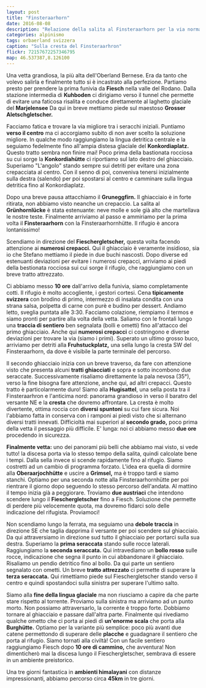 ```yaml
---
layout: post
title: "Finsteraarhorn"
date: 2016-08-08
description: "Relazione della salita al Finsteraarhorn per la via normale dalla Finsteraarhornhütte"
categories: alpinismo
tags: orbaerland svizzera
caption: "Sulla cresta del Finsteraarhron"
flickr: 72157672257346795
map: 46.537387,8.126100
---
```


Una vetta grandiosa, la più alta dell'Oberland Bernese. Era da tanto che volevo salirla e finalmente tutto si è incastrato alla perfezione. Partiamo presto per prendere la prima funivia da **Fiesch** nella valle del Rodano. Dalla stazione intermedia di **Kuhboden** ci dirigiamo verso il tunnel che permette di evitare una faticosa risalita e conduce direttamente al laghetto glaciale del **Marjelensee** Da qui in breve mettiamo piede sul maestoso **Grosser Aletschgletscher.**

Facciamo fatica e trovare la via migliore tra i seracchi iniziali. Puntiamo **verso il centro** ma ci accorgiamo subito di non aver scelto la soluzione migliore. In qualche modo raggiungiamo la lingua detritica centrale e la seguiamo fedelmente fino all'ampia distesa glaciale del **Konkordiaplatz.** Questo tratto sembra non finire mai! Poco prima della bastionata rocciosa su cui sorge la **Konkordiahütte** ci riportiamo sul lato destro del ghiacciaio. Superiamo "L'angolo" stando sempre sui detriti per evitare una zona crepacciata al centro. Con il senno di poi, conveniva tenersi inizialmente sulla destra (salendo) per poi spostarsi al centro e camminare sulla lingua detritica fino al Konkordiaplatz.

Dopo una breve pausa attacchiamo il **Gruneggfirn.** Il ghiacciaio è in forte ritirata, non abbiamo visto neanche un crepaccio. La salita al **Grünhornlücke** è stata estenuante: neve molle e sole già alto che martellava le nostre teste. Finalmente arriviamo al passo e ammiriamo per la prima volta il **Finsteraarhorn** con la Finsteraarhornhütte. Il rifugio è ancora lontanissimo! 

Scendiamo in direzione del **Fieschergletscher,** questa volta facendo attenzione ai **numerosi crepacci.** Qui il ghiacciaio è veramente insidioso, sia io che Stefano mettiamo il piede in due buchi nascosti. Dopo diverse ed estenuanti deviazioni per evitare i numerosi crepacci, arriviamo ai piedi della bestionata rocciosa sui cui sorge il rifugio, che raggiungiamo con un breve tratto attrezzato.

Ci abbiamo messo **10 ore** dall'arrivo della funivia, siamo completamente cotti. Il rifugio è molto accogliente, i gestori cortesi. Cena **tipicamente svizzera** con brodino di primo, intermezzo di insalata condita con una strana salsa, polpetta di carne con purè e budino per dessert. Andiamo letto, sveglia puntata alle 3:30. Facciamo colazione, riempiamo il termos e siamo pronti per partire alla volta della vetta. Saliamo con le frontali lungo una **traccia di sentiero** ben segnalata (bolli e ometti) fino all'attacco del primo ghiacciaio. Anche qui **numerosi crepacci** ci costringono e diverse deviazioni per trovare la via (siamo i primi). Superato un ultimo grosso buco, arriviamo per detriti alla **Fruhstuckplatz,** una sella lungo la cresta SW del Finsteraarhorn, da dove è visibile la parte terminale del percorso.

Il secondo ghiacciaio inizia con un breve traverso, da fare con attenzione visto che presenta alcuni **tratti ghiacciati** e sopra e sotto incombono due seraccate. Successivamente risaliamo direttamente la pala nevosa (35°), verso la fine bisogna fare attenzione, anche qui, ad altri crepacci. Questo tratto è particolarmente duro! Siamo alla **Hugisattel**, una sella posta tra il Finsteraarhron e l'anticima nord: panorama grandioso in verso il baratro del versante NE e la **cresta** che dovremo affrontare. La cresta è molto divertente, ottima roccia con **diversi spuntoni** su cui fare sicura. Noi l'abbiamo fatta in conserva con i ramponi ai piedi visto che si alternano diversi tratti innevati. Difficioltà mai superiori al **secondo grado,** poco prima della vetta il pessaggio più difficile. E' lunga: noi ci abbiamo messo **due ore** procedendo in sicurezza.

**Finalmente vetta:** uno dei panorami più belli che abbiamo mai visto, si vede tutto! la discesa porta via lo stesso tempo della salita, quindi calcolate bene i tempi. Dalla sella invece si scende rapidamente fino al rifugio. Siamo costretti ad un cambio di programma forzato. L'idea era quella di dormire alla **Oberaarjochhütte** e uscire a **Grimsel,** ma è troppo tardi e siamo stanchi. Optiamo per una seconda notte alla Finsteraarhornhütte per poi rientrare il giorno dopo seguendo lo stesso percorso dell'andata. Al mattino il tempo inizia già a peggiorare. Troviamo **due austriaci** che intendono scendere lungo il **Fieschergletscher** fino a Fiesch. Soluzione che permette di perdere più velocemente quota, ma dovremo fidarci solo delle indicazione del rifugista. Proviamoci!

Non scendiamo lungo la ferrata, ma seguiamo una **debole traccia** in direzione SE che taglia dapprima il versante per poi scendere sul ghiacciaio. Da qui attraversiamo in direzione sud tutto il ghiacciaio per portarci sulla sua destra. Superiamo la **prima seraccata** stando sulle rocce laterali. Raggiungiamo la **seconda seraccata.** Qui intravediamo un **bollo rosso** sulle rocce, indicazione che segna il punto in cui abbandonare il ghiacciaio. Risaliamo un pendio detritico fino al bollo. Da qui parte un sentiero segnalato con ometti. Un breve **tratto attrezzato** ci permette di superare la **terza seraccata.** Qui rimettiamo piede sul Fieschergletscher stando verso il centro e quindi spostandoci sulla sinistra per superare l'ultimo salto.

Siamo alla **fine della lingua glaciale** ma non riusciamo a capire da che parte stare rispetto al torrente. Proviamo sulla sinistra ma arriviamo ad un punto morto. Non possiamo attraversarlo, la corrente è troppo forte. Dobbiamo tornare al ghiacciaio e passare dall'altra parte. Finalmente qui rivediamo qualche ometto che ci porta ai piedi di **un'enorme scala** che porta alla **Burghütte.** Optiamo per la variante più semplice: poco più avanti due catene permettondo di superare delle **placche** e guadagnare il sentiero che porta al rifugio. Siamo tornati alla civiltà! Con un facile sentiero raggiungiamo Fiesch dopo **10 ore di cammino,** che avventura! Non dimenticherò mai la discesa lungo il Fieschergletscher, sembrava di essere in un ambiente preistorico.

Una tre giorni fantastica in **ambienti himalayani** con distanze impressionanti, abbiamo percorso circa **45km** in tre giorni.